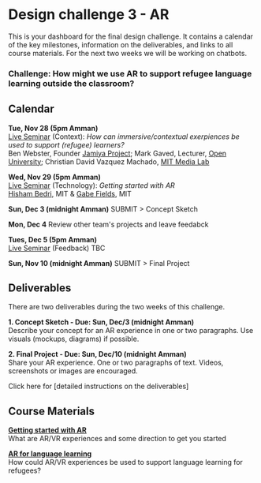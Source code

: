 # Design challenge 3 - AR

This is your dashboard for the final design challenge. It contains a calendar of the key milestones, information on the deliverables, and links to all course materials. For the next two weeks we will be working on chatbots. 

### Challenge: How might we use AR to support refugee language learning outside the classroom? 

## Calendar

**Tue, Nov 28 (5pm Amman)**  
[Live Seminar](https://unhangout.media.mit.edu/event/rla/) (Context): *How can immersive/contextual exerpiences be used to support (refugee) learners?*  
Ben Webster, Founder [Jamiya Project](https://www.jamiya.org/); Mark Gaved, Lecturer, [Open University](https://iet.open.ac.uk/people/mark.gaved); Christian David Vazquez Machado, [MIT Media Lab](https://www.media.mit.edu/people/cdvm/overview/)

**Wed, Nov 29 (5pm Amman)**  
[Live Seminar](https://unhangout.media.mit.edu/event/rla/) (Technology): *Getting started with AR*  
[Hisham Bedri](https://researchonabudget.wordpress.com/), MIT & [Gabe Fields](https://www.gabefields.me/), MIT 

**Sun, Dec 3 (midnight Amman)**
SUBMIT > Concept Sketch

**Mon, Dec 4**
Review other team's projects and leave feedabck 

**Tues, Dec 5 (5pm Amman)**  
[Live Seminar](https://unhangout.media.mit.edu/event/rla/) (Feedback)
TBC

**Sun, Nov 10 (midnight Amman)**
SUBMIT > Final Project

## Deliverables 

There are two deliverables during the two weeks of this challenge. 

**1. Concept Sketch - Due: Sun, Dec/3 (midnight Amman)**  
Describe your concept for an AR experience in one or two paragraphs. Use visuals (mockups, diagrams) if possible. 

**2. Final Project - Due: Sun, Dec/10 (midnight Amman)**  
Share your AR experience. One or two paragraphs of text. Videos, screenshots or images are encouraged. 

Click here for [detailed instructions on the deliverables]

## Course Materials

**[Getting started with AR](https://gitlab.refugeelearning.site/rla/course-central/blob/master/challenge3/gettingstartedAR.md)**<br>
What are AR/VR experiences and some direction to get you started

**[AR for language learning](https://gitlab.refugeelearning.site/rla/course-central/blob/master/challenge3/ARforlanguagelearning.md)**<br>
How could AR/VR experiences be used to support language learning for refugees? 
